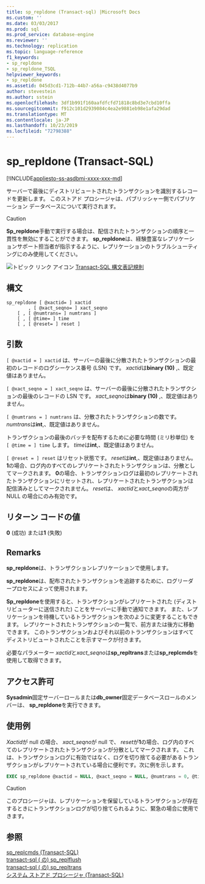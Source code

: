 ```yaml
---
title: sp_repldone (Transact-sql) |Microsoft Docs
ms.custom: ''
ms.date: 03/03/2017
ms.prod: sql
ms.prod_service: database-engine
ms.reviewer: ''
ms.technology: replication
ms.topic: language-reference
f1_keywords:
- sp_repldone
- sp_repldone_TSQL
helpviewer_keywords:
- sp_repldone
ms.assetid: 045d3cd1-712b-44b7-a56a-c9438d4077b9
author: stevestein
ms.author: sstein
ms.openlocfilehash: 3df1b991f160aafdfcfd71818c8bd3e7cbd10ffa
ms.sourcegitcommit: f912c101d2939084c4ea2e9881eb98e1afa29dad
ms.translationtype: MT
ms.contentlocale: ja-JP
ms.lasthandoff: 10/23/2019
ms.locfileid: "72798388"
---
```

# <a name="sp_repldone-transact-sql"></a>sp_repldone (Transact-SQL)
[!INCLUDE[appliesto-ss-asdbmi-xxxx-xxx-md](../../includes/appliesto-ss-asdbmi-xxxx-xxx-md.md)]

  サーバーで最後にディストリビュートされたトランザクションを識別するレコードを更新します。 このストアド プロシージャは、パブリッシャー側でパブリケーション データベースについて実行されます。  
  
> [!CAUTION]  
>  **Sp_repldone**手動で実行する場合は、配信されたトランザクションの順序と一貫性を無効にすることができます。 **sp_repldone**は、経験豊富なレプリケーションサポート担当者が指示するように、レプリケーションのトラブルシューティングにのみ使用してください。  
  
 ![トピック リンク アイコン](../../database-engine/configure-windows/media/topic-link.gif "トピック リンク アイコン") [Transact-SQL 構文表記規則](../../t-sql/language-elements/transact-sql-syntax-conventions-transact-sql.md)  
  
## <a name="syntax"></a>構文  
  
```
sp_repldone [ @xactid= ] xactid   
        , [ @xact_seqno= ] xact_seqno   
    [ , [ @numtrans= ] numtrans ]   
    [ , [ @time= ] time   
    [ , [ @reset= ] reset ]  
```  
  
## <a name="arguments"></a>引数  
`[ @xactid = ] xactid` は、サーバーの最後に分散されたトランザクションの最初のレコードのログシーケンス番号 (LSN) です。 *xactid*は**binary (10)** ,、既定値はありません。  
  
`[ @xact_seqno = ] xact_seqno` は、サーバーの最後に分散されたトランザクションの最後のレコードの LSN です。 *xact_seqno*は**binary (10)** ,、既定値はありません。  
  
`[ @numtrans = ] numtrans` は、分散されたトランザクションの数です。 *numtrans*は**int**,、既定値はありません。  
  
トランザクションの最後のバッチを配布するために必要な時間 (ミリ秒単位) を `[ @time = ] time` します。 *time*は**int**,、既定値はありません。  
  
`[ @reset = ] reset` はリセット状態です。 *reset*は**int**,、既定値はありません。 **1**の場合、ログ内のすべてのレプリケートされたトランザクションは、分散としてマークされます。 **0**の場合、トランザクションログは最初のレプリケートされたトランザクションにリセットされ、レプリケートされたトランザクションは配信済みとしてマークされません。 *reset*は、 *xactid*と*xact_seqno*の両方が NULL の場合にのみ有効です。  
  
## <a name="return-code-values"></a>リターン コードの値  
 **0** (成功) または**1** (失敗)  
  
## <a name="remarks"></a>Remarks  
 **sp_repldone**は、トランザクションレプリケーションで使用します。  
  
 **sp_repldone**は、配布されたトランザクションを追跡するために、ログリーダープロセスによって使用されます。  
  
 **Sp_repldone**を使用すると、トランザクションがレプリケートされた (ディストリビューターに送信された) ことをサーバーに手動で通知できます。 また、レプリケーションを待機しているトランザクションを次のように変更することもできます。 レプリケートされたトランザクションの一覧で、前方または後方に移動できます。 このトランザクションおよびそれ以前のトランザクションはすべてディストリビュートされたことを示すマークが付きます。  
  
 必要なパラメーター *xactid*と*xact_seqno*は**sp_repltrans**または**sp_replcmds**を使用して取得できます。  
  
## <a name="permissions"></a>アクセス許可  
 **Sysadmin**固定サーバーロールまたは**db_owner**固定データベースロールのメンバーは、 **sp_repldone**を実行できます。  
  
## <a name="examples"></a>使用例  
 *Xactid*が null の場合、 *xact_seqno*が null で、 *reset*が**1**の場合、ログ内のすべてのレプリケートされたトランザクションが分散としてマークされます。 これは、トランザクションログに有効ではなく、ログを切り捨てる必要があるトランザクションがレプリケートされている場合に便利です。次に例を示します。  
  
```sql
EXEC sp_repldone @xactid = NULL, @xact_seqno = NULL, @numtrans = 0, @time = 0, @reset = 1  
```  
  
> [!CAUTION]  
>  このプロシージャは、レプリケーションを保留しているトランザクションが存在するときにトランザクションログが切り捨てられるように、緊急の場合に使用できます。  
  
## <a name="see-also"></a>参照  
 [sp_replcmds &#40;Transact-SQL&#41;](../../relational-databases/system-stored-procedures/sp-replcmds-transact-sql.md)   
 [transact-sql &#40;  の&#41; sp_replflush](../../relational-databases/system-stored-procedures/sp-replflush-transact-sql.md)  
 [transact-sql &#40;  の&#41; sp_repltrans](../../relational-databases/system-stored-procedures/sp-repltrans-transact-sql.md)  
 [システム ストアド プロシージャ &#40;Transact-SQL&#41;](../../relational-databases/system-stored-procedures/system-stored-procedures-transact-sql.md)  
